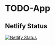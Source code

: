 # TODO-App

## Netlify Status
[![Netlify Status](https://api.netlify.com/api/v1/badges/f4174564-5d82-4849-9553-da0c6374a7bf/deploy-status)](https://app.netlify.com/sites/tiktik-trackerz/deploys)
